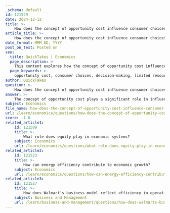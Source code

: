 ```yaml
---
_schema: default
id: 121529
date: 2024-12-12
title: >-
    How does the concept of opportunity cost influence consumer choices?
article_title: >-
    How does the concept of opportunity cost influence consumer choices?
date_format: MMM DD, YYYY
post_on_text: Posted on
seo:
  title: QuickTakes | Economics
  page_description: >-
    This content explores how the concept of opportunity cost influences consumer choices, highlighting its impact on decision-making, resource allocation, and psychological factors involved in evaluating alternatives.
  page_keywords: >-
    opportunity cost, consumer choices, decision-making, limited resources, trade-offs, scarcity, utility, psychological factors, regret, dissatisfaction, personal finance, investments, business strategies
author: QuickTakes
question: >-
    How does the concept of opportunity cost influence consumer choices?
answer: >-
    The concept of opportunity cost plays a significant role in influencing consumer choices by highlighting the value of the next best alternative that is forgone when a decision is made. This principle is fundamental in economics and affects how individuals allocate their limited resources, such as time, money, and effort.\n\n1. **Understanding Opportunity Cost**: Opportunity cost is defined as the value of the best alternative that is not chosen when making a decision. For instance, if a consumer decides to spend money on a new smartphone instead of saving for a vacation, the opportunity cost is the enjoyment and experiences that could have been gained from the vacation.\n\n2. **Influence on Decision-Making**: Consumers often face mutually exclusive choices, meaning they cannot have both options simultaneously. This necessitates weighing the benefits of each choice against the opportunity costs. For example, choosing to dine out at a restaurant instead of cooking at home involves considering not only the monetary cost but also the time and effort saved or lost.\n\n3. **Scarcity and Resource Allocation**: Given that resources are limited, consumers must make decisions that maximize their utility. The concept of opportunity cost helps consumers analyze how to allocate their resources effectively. When faced with scarcity, individuals must prioritize their needs and wants, leading to more informed and strategic choices.\n\n4. **Psychological Factors**: Research indicates that opportunity cost considerations can lead to choice discomfort, regret, and dissatisfaction. Consumers may experience regret if they feel they did not adequately consider the opportunity costs associated with their choices. This psychological aspect can influence future decision-making processes.\n\n5. **Practical Implications**: Understanding opportunity costs can enhance decision-making in various contexts, including personal finance, investments, and business strategies. By recognizing the potential benefits that are forfeited when one alternative is chosen over another, consumers can make more informed choices that align with their long-term goals and values.\n\nIn summary, opportunity cost is a crucial concept that influences consumer choices by providing a framework for evaluating the trade-offs involved in decision-making. By considering what is sacrificed when making a choice, consumers can better navigate their options and make decisions that maximize their overall satisfaction and utility.
subject: Economics
file_name: how-does-the-concept-of-opportunity-cost-influence-consumer-choices.md
url: /learn/economics/questions/how-does-the-concept-of-opportunity-cost-influence-consumer-choices
score: -1.0
related_article1:
    id: 121509
    title: >-
        What role does equity play in economic systems?
    subject: Economics
    url: /learn/economics/questions/what-role-does-equity-play-in-economic-systems
related_article2:
    id: 121523
    title: >-
        How can energy efficiency contribute to economic growth?
    subject: Economics
    url: /learn/economics/questions/how-can-energy-efficiency-contribute-to-economic-growth
related_article3:
    id: 121527
    title: >-
        How does Walmart's business model reflect efficiency in operations?
    subject: Business and Management
    url: /learn/business-and-management/questions/how-does-walmarts-business-model-reflect-efficiency-in-operations
---
```


&nbsp;